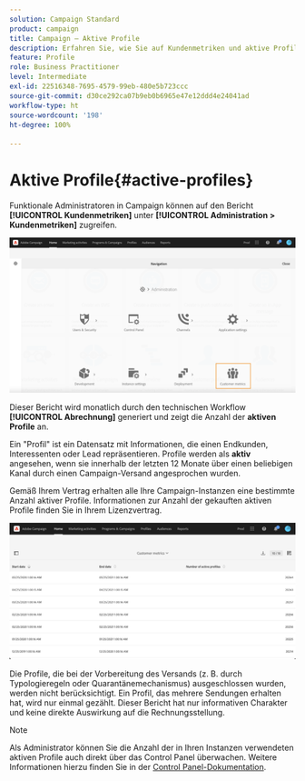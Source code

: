 ```yaml
---
solution: Campaign Standard
product: campaign
title: Campaign – Aktive Profile
description: Erfahren Sie, wie Sie auf Kundenmetriken und aktive Profile zugreifen können.
feature: Profile
role: Business Practitioner
level: Intermediate
exl-id: 22516348-7695-4579-99eb-480e5b723ccc
source-git-commit: d30ce292ca07b9eb0b6965e47e12ddd4e24041ad
workflow-type: ht
source-wordcount: '198'
ht-degree: 100%

---
```


# Aktive Profile{#active-profiles}

Funktionale Administratoren in Campaign können auf den Bericht **[!UICONTROL Kundenmetriken]** unter **[!UICONTROL Administration > Kundenmetriken]** zugreifen.

![](assets/audience_customer_metrics.png)

Dieser Bericht wird monatlich durch den technischen Workflow **[!UICONTROL Abrechnung]** generiert und zeigt die Anzahl der **aktiven Profile** an.

Ein &quot;Profil&quot; ist ein Datensatz mit Informationen, die einen Endkunden, Interessenten oder Lead repräsentieren. Profile werden als **aktiv** angesehen, wenn sie innerhalb der letzten 12 Monate über einen beliebigen Kanal durch einen Campaign-Versand angesprochen wurden.

Gemäß Ihrem Vertrag erhalten alle Ihre Campaign-Instanzen eine bestimmte Anzahl aktiver Profile. Informationen zur Anzahl der gekauften aktiven Profile finden Sie in Ihrem Lizenzvertrag.

![](assets/audience_active_profiles_list.png)

Die Profile, die bei der Vorbereitung des Versands (z. B. durch Typologieregeln oder Quarantänemechanismus) ausgeschlossen wurden, werden nicht berücksichtigt. Ein Profil, das mehrere Sendungen erhalten hat, wird nur einmal gezählt. Dieser Bericht hat nur informativen Charakter und keine direkte Auswirkung auf die Rechnungsstellung.

>[!NOTE]
>
>Als Administrator können Sie die Anzahl der in Ihren Instanzen verwendeten aktiven Profile auch direkt über das Control Panel überwachen. Weitere Informationen hierzu finden Sie in der [Control Panel-Dokumentation](https://experienceleague.adobe.com/docs/control-panel/using/performance-monitoring/active-profiles-monitoring.html?lang=de).

